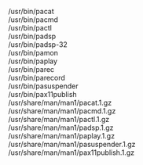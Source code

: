 /usr/bin/pacat  
/usr/bin/pacmd  
/usr/bin/pactl  
/usr/bin/padsp  
/usr/bin/padsp-32  
/usr/bin/pamon  
/usr/bin/paplay  
/usr/bin/parec  
/usr/bin/parecord  
/usr/bin/pasuspender  
/usr/bin/pax11publish  
/usr/share/man/man1/pacat.1.gz  
/usr/share/man/man1/pacmd.1.gz  
/usr/share/man/man1/pactl.1.gz  
/usr/share/man/man1/padsp.1.gz  
/usr/share/man/man1/paplay.1.gz  
/usr/share/man/man1/pasuspender.1.gz  
/usr/share/man/man1/pax11publish.1.gz  
